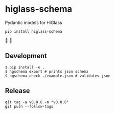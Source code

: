 # higlass-schema

Pydantic models for HiGlass

```
pip install higlass-schema
```

🚧 👷


## Development

```
$ pip install -e .
$ hgschema export # prints json schema
$ hgschema check ./example.json # validates json
```


## Release

```
git tag -a v0.0.0 -m "v0.0.0"
git push --follow-tags
```
